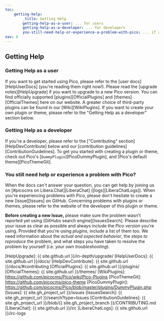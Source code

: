 ```yaml
---
toc:
    getting-help:
        _title: Getting Help
        getting-help-as-a-user: ... for users
        getting-help-as-a-developer: ... for developers
        you-still-need-help-or-experience-a-problem-with-pico: ... if all else fails
nav: 6
---
```


## Getting Help

### Getting Help as a user

If you want to get started using Pico, please refer to the [user docs][HelpUserDocs] (you're reading them right now!). Please read the [upgrade notes][HelpUpgrade] if you want to upgrade to a new Pico version. You can find officially supported [plugins][OfficialPlugins] and [themes][OfficialThemes] here on our website. A greater choice of third-party plugins can be found in our [Wiki][WikiPlugins]. If you want to create your own plugin or theme, please refer to the "Getting Help as a developer" section below.

### Getting Help as a developer

If you're a developer, please refer to the ["Contributing" section][HelpDevContribute] below and our [contribution guidelines][ContributionGuidelines]. To get you started with creating a plugin or theme, check out Pico's [`DummyPlugin`][PicoDummyPlugin], and [Pico's default theme][PicoThemeGit].

### You still need help or experience a problem with Pico?

When the docs can't answer your question, you can get help by joining us on [#picocms on Libera.Chat][LiberaChat] ([logs][LiberaChatLogs]). When you're experiencing problems with Pico, please don't hesitate to create a new [Issue][Issues] on GitHub. Concerning problems with plugins or themes, please refer to the website of the developer of this plugin or theme.

**Before creating a new Issue,** please make sure the problem wasn't reported yet using [GitHubs search engine][IssuesSearch]. Please describe your issue as clear as possible and always include the *Pico version* you're using. Provided that you're using *plugins*, include a list of them too. We need information about the *actual and expected behavior*, the *steps to reproduce* the problem, and what steps you have taken to resolve the problem by yourself (i.e. *your own troubleshooting*).

[HelpUpgrade]: {{ site.github.url }}/in-depth/upgrade/
[HelpUserDocs]: {{ site.github.url }}/docs/
[HelpDevContribute]: {{ site.github.url }}/docs/#contributing
[OfficialPlugins]: {{ site.github.url }}/plugins/
[OfficialThemes]: {{ site.github.url }}/themes/
[WikiPlugins]: https://github.com/picocms/Pico/wiki/Pico-Plugins
[PicoThemeGit]: https://github.com/picocms/pico-theme
[PicoDummyPlugin]: https://github.com/picocms/Pico/blob/master/plugins/DummyPlugin.php
[Issues]: {{ site.gh_project_url }}/issues
[IssuesSearch]: {{ site.gh_project_url }}/search?type=Issues
[ContributionGuidelines]: {{ site.gh_project_url }}/blob/{{ site.gh_project_branch }}/CONTRIBUTING.md
[LiberaChat]: {{ site.github.url }}/irc
[LiberaChatLogs]: {{ site.github.url }}/irc-logs
